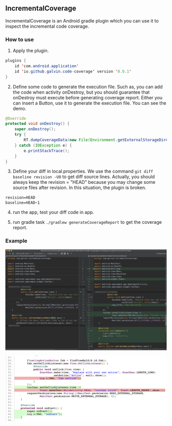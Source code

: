 ## IncrementalCoverage

IncrementalCoverage is an Android gradle plugin which you can use it to inspect the incremental code coverage.

### How to use

1. Apply the plugin.

```java
plugins {
    id 'com.android.application'
    id 'io.github.galvin.code-coverage' version '0.0.1'
}
```

2. Define some code to generate the execution file. Such as, you can add the code when activity onDestroy, but you
should guarantee that onDestroy must execute before generating coverage report. Either you can insert a Button, 
use it to generate the execution file. You can see the demo.

```java
@Override
protected void onDestroy() {
    super.onDestroy();
    try {
        RT.dumpCoverageData(new File(Environment.getExternalStorageDirectory() + "/coverage.exec"), false);
    } catch (IOException e) {
        e.printStackTrace();
    }
}
```

3. Define your diff in local.properties. We use the command `git diff baseline revision -U0` to get diff source lines.
Actually, you should always keep the revision = "HEAD" because you may change some source files after revision. In 
this situation, the plugin is broken. 

```properties
revision=HEAD
baseline=HEAD~1
```

4. run the app, test your diff code in app.

5. run gradle task `./gradlew generateCoverageReport` to get the coverage report.

### Example

![](./captures/diff.png)

![](./captures/coverage.png)